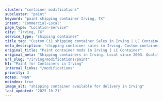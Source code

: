 ```yaml
---
cluster: "container modifications"
subcluster: "paint"
keyword: "paint shipping container Irving, TX"
intent: "Commercial-Local"
page_type: "Location-Service"
city: "Irving, TX"
service_type: "shipping container"
title_tag: "Custom Ci1 shipping container Sales in Irving | LC Container"
meta_description: "shipping container sales in Irving. Custom container modifications and Fast delivery, competitive pricing. Serving modifications area. Quote ID: EBW. Call (214) 524-4168 for your free quote today."
original_title: "Paint container mods in Irving | LC Container"
original_meta: "Shipping containers in Irving. Local since 2003. Quality containers. Fast delivery. Get your free quote — call (214) 524-4168 today. LC Container — your trus..."
url_slug: "/irving/modifications/paint"
h1: "Paint for Containers in Irving"
internal_links: "/modifications"
priority: 3
notes: "NaN"
noindex: true
image_alt: "shipping container available for delivery in Irving"
last_updated: "2025-10-21"
---
```


<!-- TODO: Add unique city/inventory copy, images, and internal links here. -->
